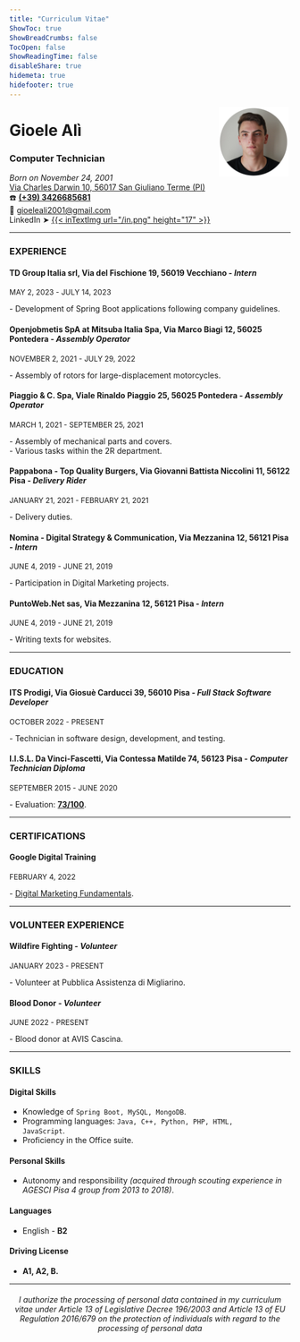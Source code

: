 ```yaml
---
title: "Curriculum Vitae"
ShowToc: true
ShowBreadCrumbs: false
TocOpen: false
ShowReadingTime: false
disableShare: true
hidemeta: true
hidefooter: true
---
```


<div style="float: right; margin-right: 4px">
<img src="/gioele-ali.png" alt="Gioele Alì" width="125"/>
</div>
<p align="left"><h1>Gioele Alì</h1>
<h3>Computer Technician</h3>

<i>Born on November 24, 2001</i><br>
<a href="https://www.google.com/maps/place/Via+Charles+Darwin,+10,+56010+Metato+PI/@43.7753511,10.3726519,17z/data=!3m1!4b1!4m5!3m4!1s0x12d5909fcd99c701:0xb7068edcd80c369d!8m2!3d43.7753472!4d10.3748406" target="_blank" rel="noopener noreferrer">Via Charles Darwin 10, 56017 San Giuliano Terme (PI)</a><br>
☎️ <b><a href="tel:+393426685681">(+39) 3426685681</a></b><br>
📧 gioeleali2001@gmail.com<br>
LinkedIn ➤ <a href="https://linkedin.com/in/gioeleali/" target="_blank" rel="noopener noreferrer">{{< inTextImg url="/in.png" height="17" >}}</a></p>

---

### EXPERIENCE
#### TD Group Italia srl, Via del Fischione 19, 56019 Vecchiano - <i>Intern</i>
<p style="font-size:13px">MAY 2, 2023 - JULY 14, 2023</p>
- Development of Spring Boot applications following company guidelines.

#### Openjobmetis SpA at Mitsuba Italia Spa, Via Marco Biagi 12, 56025 Pontedera - <i>Assembly Operator</i>
<p style="font-size:13px">NOVEMBER 2, 2021 - JULY 29, 2022</p>
- Assembly of rotors for large-displacement motorcycles.

#### Piaggio & C. Spa, Viale Rinaldo Piaggio 25, 56025 Pontedera - <i>Assembly Operator</i>
<p style="font-size:13px">MARCH 1, 2021 - SEPTEMBER 25, 2021</p>
- Assembly of mechanical parts and covers.<br>
- Various tasks within the 2R department.

#### Pappabona - Top Quality Burgers, Via Giovanni Battista Niccolini 11, 56122 Pisa - <i>Delivery Rider</i>
<p style="font-size:13px">JANUARY 21, 2021 - FEBRUARY 21, 2021</p>
- Delivery duties.

#### Nomina - Digital Strategy & Communication, Via Mezzanina 12, 56121 Pisa - <i>Intern</i>
<p style="font-size:13px">JUNE 4, 2019 - JUNE 21, 2019</p>
- Participation in Digital Marketing projects.

#### PuntoWeb.Net sas, Via Mezzanina 12, 56121 Pisa - <i>Intern</i>
<p style="font-size:13px">JUNE 4, 2019 - JUNE 21, 2019</p>
- Writing texts for websites.<br>

---

### EDUCATION
#### ITS Prodigi, Via Giosuè Carducci 39, 56010 Pisa - <i>Full Stack Software Developer</i>
<p style="font-size:13px">OCTOBER 2022 - PRESENT</p>
- Technician in software design, development, and testing.

#### I.I.S.L. Da Vinci-Fascetti, Via Contessa Matilde 74, 56123 Pisa - <i>Computer Technician Diploma</i>
<p style="font-size:13px">SEPTEMBER 2015 - JUNE 2020</p>
- Evaluation: <a href="/Diploma Gioele Alì.pdf" download><b>73/100</b></a>.

---

### CERTIFICATIONS
#### Google Digital Training
<p style="font-size:13px">FEBRUARY 4, 2022</p>
- <a href="/Certificato Google Gioele Alì.pdf" download>Digital Marketing Fundamentals</a>.

---

### VOLUNTEER EXPERIENCE
#### Wildfire Fighting - <i>Volunteer</i>
<p style="font-size:13px">JANUARY 2023 - PRESENT</p>
- Volunteer at Pubblica Assistenza di Migliarino.

#### Blood Donor - <i>Volunteer</i>
<p style="font-size:13px">JUNE 2022 - PRESENT</p>
- Blood donor at AVIS Cascina.

---

### SKILLS
#### Digital Skills
- Knowledge of <code>Spring Boot, MySQL, MongoDB</code>.
- Programming languages: <code>Java, C++, Python, PHP, HTML, JavaScript</code>.
- Proficiency in the Office suite.

#### Personal Skills
- Autonomy and responsibility <i>(acquired through scouting experience in AGESCI Pisa 4 group from 2013 to 2018)</i>.

#### Languages
- English - <b>B2</b>

#### Driving License
- <b>A1, A2, B.</b>

---

<center><h6>I authorize the processing of personal data contained in my curriculum vitae under Article 13 of Legislative Decree 196/2003 and Article 13 of EU Regulation 2016/679
on the protection of individuals with regard to the processing of personal data</h6></center>
